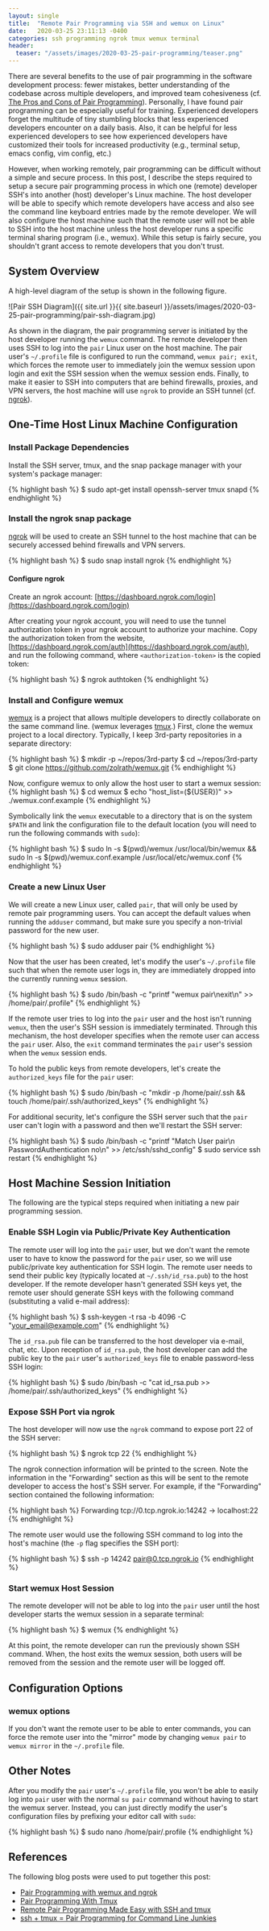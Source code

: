 ```yaml
---
layout: single
title:  "Remote Pair Programming via SSH and wemux on Linux"
date:   2020-03-25 23:11:13 -0400
categories: ssh programming ngrok tmux wemux terminal
header:
  teaser: "/assets/images/2020-03-25-pair-programming/teaser.png"
---
```


There are several benefits to the use of pair programming in the software
development process: fewer mistakes, better understanding of the codebase
across multiple developers, and improved team cohesiveness (cf. [The Pros and
Cons of Pair Programming][The Pros and Cons of Pair Programming]). Personally,
I have found pair programming can be especially useful for
training. Experienced developers forget the multitude of tiny stumbling blocks
that less experienced developers encounter on a daily basis. Also, it can be
helpful for less experienced developers to see how experienced developers have
customized their tools for increased productivity (e.g., terminal setup, emacs
config, vim config, etc.)

However, when working remotely, pair programming can be difficult without a
simple and secure process. In this post, I describe the steps required to setup
a secure pair programming process in which one (remote) developer SSH's into
another (host) developer's Linux machine. The host developer will be able to
specify which remote developers have access and also see the command line
keyboard entries made by the remote developer. We will also configure the host
machine such that the remote user will not be able to SSH into the host machine
unless the host developer runs a specific terminal sharing program (i.e.,
wemux). While this setup is fairly secure, you shouldn't grant access to remote
developers that you don't trust.

## System Overview

A high-level diagram of the setup is shown in the following figure.

![Pair SSH Diagram]({{ site.url }}{{ site.baseurl }}/assets/images/2020-03-25-pair-programming/pair-ssh-diagram.jpg)

As shown in the diagram, the pair programming server is initiated by the host
developer running the `wemux` command. The remote developer then uses SSH to
log into the `pair` Linux user on the host machine. The pair user's
`~/.profile` file is configured to run the command, `wemux pair; exit`, which
forces the remote user to immediately join the wemux session upon login and
exit the SSH session when the wemux session ends. Finally, to make it easier to
SSH into computers that are behind firewalls, proxies, and VPN servers, the
host machine will use `ngrok` to provide an SSH tunnel (cf. [ngrok][ngrok]).

## One-Time Host Linux Machine Configuration

### Install Package Dependencies

Install the SSH server, tmux, and the snap package manager with your system's
package manager:

{% highlight bash %}
$ sudo apt-get install openssh-server tmux snapd
{% endhighlight %}

### Install the ngrok snap package

[ngrok][ngrok] will be used to create an SSH tunnel to the host machine that
can be securely accessed behind firewalls and VPN servers.

{% highlight bash %}
$ sudo snap install ngrok
{% endhighlight %}

#### Configure ngrok

Create an ngrok account:
[https://dashboard.ngrok.com/login](https://dashboard.ngrok.com/login)

After creating your ngrok account, you will need to use the tunnel
authorization token in your ngrok account to authorize your machine. Copy the
authorization token from the website,
[https://dashboard.ngrok.com/auth](https://dashboard.ngrok.com/auth), and run
the following command, where `<authorization-token>` is the copied token:

{% highlight bash %}
$ ngrok authtoken <authorization-token>
{% endhighlight %}

### Install and Configure wemux

[wemux](https://github.com/zolrath/wemux) is a project that allows multiple
developers to directly collaborate on the same command line. (wemux leverages
[tmux](https://github.com/tmux/tmux).) First, clone the wemux project to a
local directory. Typically, I keep 3rd-party repositories in a separate
directory:

{% highlight bash %}
$ mkdir -p ~/repos/3rd-party
$ cd ~/repos/3rd-party
$ git clone https://github.com/zolrath/wemux.git
{% endhighlight %}

Now, configure wemux to only allow the host user to start a wemux session:
{% highlight bash %}
$ cd wemux
$ echo "host_list=(${USER})" >> ./wemux.conf.example
{% endhighlight %}

Symbolically link the `wemux` executable to a directory that is on the system
`$PATH` and link the configuration file to the default location (you will need
to run the following commands with `sudo`):

{% highlight bash %}
$ sudo ln -s $(pwd)/wemux /usr/local/bin/wemux && \
  sudo ln -s $(pwd)/wemux.conf.example /usr/local/etc/wemux.conf
{% endhighlight %}

### Create a new Linux User

We will create a new Linux user, called `pair`, that will only be used by
remote pair programming users. You can accept the default values when running
the `adduser` command, but make sure you specify a non-trivial password for the
new user.

{% highlight bash %}
$ sudo adduser pair
{% endhighlight %}

Now that the user has been created, let's modify the user's `~/.profile` file
such that when the remote user logs in, they are immediately dropped into the
currently running `wemux` session.

{% highlight bash %}
$ sudo /bin/bash -c "printf \"wemux pair\nexit\n\" >> /home/pair/.profile"
{% endhighlight %}

If the remote user tries to log into the `pair` user and the host isn't running
`wemux`, then the user's SSH session is immediately terminated. Through this
mechanism, the host developer specifies when the remote user can access the
`pair` user. Also, the `exit` command terminates the `pair` user's session
when the `wemux` session ends.

To hold the public keys from remote developers, let's create the
`authorized_keys` file for the `pair` user:

{% highlight bash %}
$ sudo /bin/bash -c "mkdir -p /home/pair/.ssh && touch /home/pair/.ssh/authorized_keys"
{% endhighlight %}

For additional security, let's configure the SSH server such that the `pair`
user can't login with a password and then we'll restart the SSH server:

{% highlight bash %}
$ sudo /bin/bash -c "printf \"Match User pair\n    PasswordAuthentication no\n\" >> /etc/ssh/sshd_config"
$ sudo service ssh restart
{% endhighlight %}

## Host Machine Session Initiation

The following are the typical steps required when initiating a new pair
programming session.

### Enable SSH Login via Public/Private Key Authentication

The remote user will log into the `pair` user, but we don't want the remote
user to have to know the password for the `pair` user, so we will use
public/private key authentication for SSH login. The remote user needs to send
their public key (typically located at `~/.ssh/id_rsa.pub`) to the host
developer. If the remote developer hasn't generated SSH keys yet, the remote
user should generate SSH keys with the following command (substituting a valid
e-mail address):

{% highlight bash %}
$ ssh-keygen -t rsa -b 4096 -C "your_email@example.com"
{% endhighlight %}

The `id_rsa.pub` file can be transferred to the host developer via e-mail,
chat, etc. Upon reception of `id_rsa.pub`, the host developer can add the
public key to the `pair` user's `authorized_keys` file to enable password-less
SSH login:

{% highlight bash %}
$ sudo /bin/bash -c "cat id_rsa.pub >> /home/pair/.ssh/authorized_keys"
{% endhighlight %}

### Expose SSH Port via ngrok

The host developer will now use the `ngrok` command to expose port 22 of the
SSH server:

{% highlight bash %}
$ ngrok tcp 22
{% endhighlight %}

The ngrok connection information will be printed to the screen. Note the
information in the "Forwarding" section as this will be sent to the remote
developer to access the host's SSH server. For example, if the "Forwarding"
section contained the following information:

{% highlight bash %}
Forwarding                    tcp://0.tcp.ngrok.io:14242 -> localhost:22
{% endhighlight %}

The remote user would use the following SSH command to log into the host's
machine (the `-p` flag specifies the SSH port):

{% highlight bash %}
$ ssh -p 14242 pair@0.tcp.ngrok.io
{% endhighlight %}

### Start wemux Host Session

The remote developer will not be able to log into the `pair` user until the
host developer starts the wemux session in a separate terminal:

{% highlight bash %}
$ wemux
{% endhighlight %}

At this point, the remote developer can run the previously shown SSH
command. When, the host exits the wemux session, both users will be removed
from the session and the remote user will be logged off.

## Configuration Options

### wemux options

If you don't want the remote user to be able to enter commands, you can force
the remote user into the "mirror" mode by changing `wemux pair` to `wemux
mirror` in the `~/.profile` file.

## Other Notes

After you modify the `pair` user's `~/.profile` file, you won't be able to
easily log into `pair` user with the normal `su pair` command without having to
start the wemux server. Instead, you can just directly modify the user's
configuration files by prefixing your editor call with `sudo`:

{% highlight bash %}
$ sudo nano /home/pair/.profile
{% endhighlight %}

## References

The following blog posts were used to put together this post:
- [Pair Programming with wemux and ngrok]
- [Pair Programming With Tmux]
- [Remote Pair Programming Made Easy with SSH and tmux]
- [ssh + tmux = Pair Programming for Command Line Junkies]

[Pair Programming with wemux and ngrok]: https://brianschiller.com/blog/2014/07/18/pair-programming-wemux
[Pair Programming With Tmux]: http://martinbrochhaus.com/pair.html
[Remote Pair Programming Made Easy with SSH and tmux]: https://www.hamvocke.com/blog/remote-pair-programming-with-tmux/
[ssh + tmux = Pair Programming for Command Line Junkies]: https://ryanlue.com/posts/2018-01-13-pair-programming-over-ssh
[The Pros and Cons of Pair Programming]: https://www.verypossible.com/blog/pros-and-cons-of-pair-programming
[ngrok]: https://ngrok.com/
